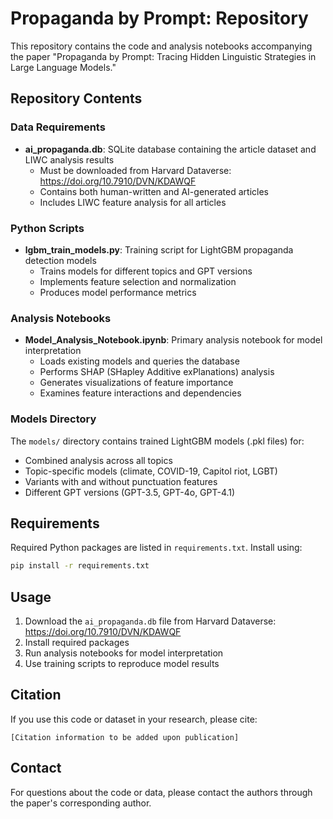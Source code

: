 # Propaganda by Prompt: Repository

This repository contains the code and analysis notebooks accompanying the paper "Propaganda by Prompt: Tracing Hidden Linguistic Strategies in Large Language Models."

## Repository Contents

### Data Requirements

- **ai_propaganda.db**: SQLite database containing the article dataset and LIWC analysis results
  - Must be downloaded from Harvard Dataverse: https://doi.org/10.7910/DVN/KDAWQF
  - Contains both human-written and AI-generated articles
  - Includes LIWC feature analysis for all articles

### Python Scripts

- **lgbm_train_models.py**: Training script for LightGBM propaganda detection models
  - Trains models for different topics and GPT versions
  - Implements feature selection and normalization
  - Produces model performance metrics

### Analysis Notebooks

- **Model_Analysis_Notebook.ipynb**: Primary analysis notebook for model interpretation
  - Loads existing models and queries the database
  - Performs SHAP (SHapley Additive exPlanations) analysis
  - Generates visualizations of feature importance
  - Examines feature interactions and dependencies

### Models Directory

The `models/` directory contains trained LightGBM models (.pkl files) for:
- Combined analysis across all topics
- Topic-specific models (climate, COVID-19, Capitol riot, LGBT)
- Variants with and without punctuation features
- Different GPT versions (GPT-3.5, GPT-4o, GPT-4.1)

## Requirements

Required Python packages are listed in `requirements.txt`. Install using:
```bash
pip install -r requirements.txt
```

## Usage

1. Download the `ai_propaganda.db` file from Harvard Dataverse: https://doi.org/10.7910/DVN/KDAWQF
2. Install required packages
3. Run analysis notebooks for model interpretation
4. Use training scripts to reproduce model results

## Citation

If you use this code or dataset in your research, please cite:
```
[Citation information to be added upon publication]
```

## Contact

For questions about the code or data, please contact the authors through the paper's corresponding author.
